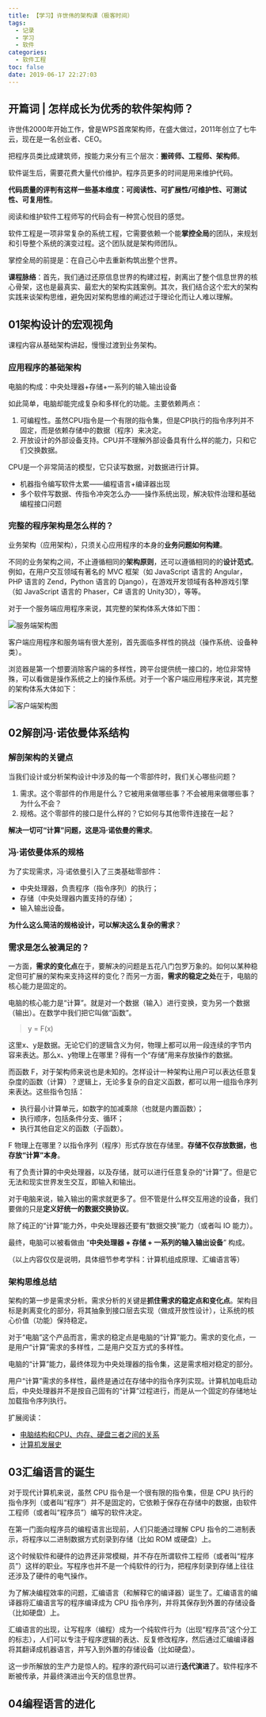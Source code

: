 ```yaml
---
title: 【学习】许世伟的架构课（极客时间）
tags:
  - 记录
  - 学习
  - 软件
categories:
  - 软件工程
toc: false
date: 2019-06-17 22:27:03
---
```


## 开篇词 | 怎样成长为优秀的软件架构师？

许世伟2000年开始工作，曾是WPS首席架构师，在盛大做过，2011年创立了七牛云，现在是一名创业者、CEO。

把程序员类比成建筑师，按能力来分有三个层次：**搬砖师、工程师、架构师**。

软件诞生后，需要花费大量代价维护。程序员更多的时间是用来维护代码。

**代码质量的评判有这样一些基本维度：可阅读性、可扩展性/可维护性、可测试性、可复用性**。

阅读和维护软件工程师写的代码会有一种赏心悦目的感觉。

软件工程是一项非常复杂的系统工程，它需要依赖一个能**掌控全局**的团队，来规划和引导整个系统的演变过程。这个团队就是架构师团队。

掌控全局的前提是：在自己心中去重新构筑出整个世界。

**课程脉络**：首先，我们通过还原信息世界的构建过程，剥离出了整个信息世界的核心骨架，这也是最真实、最宏大的架构实践案例。其次，我们结合这个宏大的架构实践来谈架构思维，避免因对架构思维的阐述过于理论化而让人难以理解。

## 01架构设计的宏观视角

课程内容从基础架构讲起，慢慢过渡到业务架构。

### 应用程序的基础架构

电脑的构成：中央处理器+存储+一系列的输入输出设备

如此简单，电脑却能完成复杂和多样化的功能。主要依赖两点：

1. 可编程性。虽然CPU指令是一个有限的指令集，但是CPI执行的指令序列并不固定，而是依赖存储中的数据（程序）来决定。
2. 开放设计的外部设备支持。CPU并不理解外部设备具有什么样的能力，只和它们交换数据。

CPU是一个非常简洁的模型，它只读写数据，对数据进行计算。

- 机器指令编写软件太累——编程语言+编译器出现
- 多个软件写数据、传指令冲突怎么办——操作系统出现，解决软件治理和基础编程接口问题

### 完整的程序架构是怎么样的？

业务架构（应用架构），只须关心应用程序的本身的**业务问题如何构建**。

不同的业务架构之间，不止遵循相同的**架构原则**，还可以遵循相同的的**设计范式**。例如，在用户交互领域有著名的 MVC 框架（如 JavaScript 语言的 Angular，PHP 语言的 Zend，Python 语言的 Django），在游戏开发领域有各种游戏引擎（如 JavaScript 语言的 Phaser，C# 语言的 Unity3D），等等。

对于一个服务端应用程序来说，其完整的架构体系大体如下图：

![服务端架构图](http://m.qpic.cn/psb?/V11Tp57c2B9kPO/0MSWJ4nCfsEX6w4ta.FIUFxYPeQReg5sC5dQlRDsh5s!/b/dL4AAAAAAAAA&bo=GwU.AwAAAAARBxM!&rf=viewer_4)

客户端应用程序和服务端有很大差别，首先面临多样性的挑战（操作系统、设备种类）。

浏览器是第一个想要消除客户端的多样性，跨平台提供统一接口的，地位非常特殊，可以看做是操作系统之上的操作系统。对于一个客户端应用程序来说，其完整的架构体系大体如下：

![客户端架构图](http://m.qpic.cn/psb?/V11Tp57c2B9kPO/.wKTGDkr5hAa2IZp6DWpX2.KhtlK0XMdLmF8mHE2ovE!/b/dMAAAAAAAAAA&bo=vQV2AwAAAAARB*0!&rf=viewer_4)

## 02解剖冯·诺依曼体系结构

### 解剖架构的关键点

当我们设计或分析架构设计中涉及的每一个零部件时，我们关心哪些问题？

1. 需求。这个零部件的作用是什么？它被用来做哪些事？不会被用来做哪些事？为什么不会？
2. 规格。这个零部件的接口是什么样的？它如何与其他零件连接在一起？

**解决一切可“计算”问题，这是冯·诺依曼的需求**。

### 冯·诺依曼体系的规格

为了实现需求，冯·诺依曼引入了三类基础零部件：
- 中央处理器，负责程序（指令序列）的执行；
- 存储（中央处理器内置支持的存储）；
- 输入输出设备。

**为什么这么简洁的规格设计，可以解决这么复杂的需求**？

### 需求是怎么被满足的？

一方面，**需求的变化点**在于，要解决的问题是五花八门包罗万象的。如何以某种稳定但可扩展的架构来支持这样的变化？而另一方面，**需求的稳定之处**在于，电脑的核心能力是固定的。

电脑的核心能力是“计算”。就是对一个数据（输入）进行变换，变为另一个数据（输出）。在数学中我们把它叫做“函数”。

> y = F(x)

这里x、y是数据。无论它们的逻辑含义为何，物理上都可以用一段连续的字节内容来表达。那么x、y物理上在哪里？得有一个“存储”用来存放操作的数据。

而函数 F，对于架构师来说也是未知的。怎样设计一种架构让用户可以表达任意复杂度的函数（计算）？逻辑上，无论多复杂的自定义函数，都可以用一组指令序列来表达。这些指令包括：
- 执行最小计算单元，如数字的加减乘除（也就是内置函数）；
- 执行顺序，包括条件分支、循环；
- 执行其他自定义的函数（子函数）。

F 物理上在哪里？以指令序列（程序）形式存放在存储里。**存储不仅存放数据，也存放“计算”本身**。

有了负责计算的中央处理器，以及存储，就可以进行任意复杂的“计算”了。但是它无法和现实世界发生交互，即输入和输出。

对于电脑来说，输入输出的需求就更多了。但不管是什么样交互用途的设备，我们要做的只是**定义好统一的数据交换协议**。

除了纯正的“计算”能力外，中央处理器还要有“数据交换”能力（或者叫 IO 能力）。

最终，电脑可以被看做由 “**中央处理器 + 存储 + 一系列的输入输出设备**” 构成。

（以上内容仅仅是说明，具体细节参考学科：计算机组成原理、汇编语言等）

### 架构思维总结

架构的第一步是需求分析。需求分析的关键是**抓住需求的稳定点和变化点**。架构目标是剥离变化的部分，将其抽象到接口层去实现（做成开放性设计），让系统的核心价值（功能）保持稳定。

对于“电脑”这个产品而言，需求的稳定点是电脑的“计算”能力。需求的变化点，一是用户“计算”需求的多样性，二是用户交互方式的多样性。

电脑的“计算”能力，最终体现为中央处理器的指令集，这是需求相对稳定的部分。

用户“计算”需求的多样性，最终是通过在存储中的指令序列实现。计算机加电启动后，中央处理器并不是按自己固有的“计算”过程进行，而是从一个固定的存储地址加载指令序列执行。

扩展阅读：
- [电脑结构和CPU、内存、硬盘三者之间的关系](https://www.cnblogs.com/resn/p/5766142.html)
- [计算机发展史](https://www.cnblogs.com/resn/p/5731067.html)

## 03汇编语言的诞生

对于现代计算机来说，虽然 CPU 指令是一个很有限的指令集，但是 CPU 执行的指令序列（或者叫“程序”）并不是固定的，它依赖于保存在存储中的数据，由软件工程师（或者叫“程序员”）编写的软件决定。

在第一门面向程序员的编程语言出现前，人们只能通过理解 CPU 指令的二进制表示，将程序以二进制数据方式刻录到存储（比如 ROM 或硬盘）上。

这个时候软件和硬件的边界还非常模糊，并不存在所谓软件工程师（或者叫“程序员”）这样的职业。写程序也并不是一个纯软件的行为，把程序刻录到存储上往往还涉及了硬件的电气操作。

为了解决编程效率的问题，汇编语言（和解释它的编译器）诞生了。汇编语言的编译器将汇编语言写的程序编译成为 CPU 指令序列，并将其保存到外置的存储设备（比如硬盘）上。

汇编语言的出现，让写程序（编程）成为一个纯软件行为（出现“程序员”这个分工的标志），人们可以专注于程序逻辑的表达、反复修改程序，然后通过汇编编译器将其翻译成机器语言，并写入到外置的存储设备（比如硬盘）。

这一步所解放的生产力是惊人的。程序的源代码可以进行**迭代演进**了。软件程序不断被传承，并最终演进出今天的信息世界。

## 04编程语言的进化





